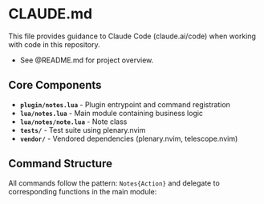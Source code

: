 # CLAUDE.md

This file provides guidance to Claude Code (claude.ai/code) when working with code in this repository.

- See @README.md for project overview.

## Core Components

- **`plugin/notes.lua`** - Plugin entrypoint and command registration
- **`lua/notes.lua`** - Main module containing business logic
- **`lua/notes/note.lua`** - Note class
- **`tests/`** - Test suite using plenary.nvim
- **`vendor/`** - Vendored dependencies (plenary.nvim, telescope.nvim)

## Command Structure

All commands follow the pattern: `Notes{Action}` and delegate to corresponding functions in the main module:
